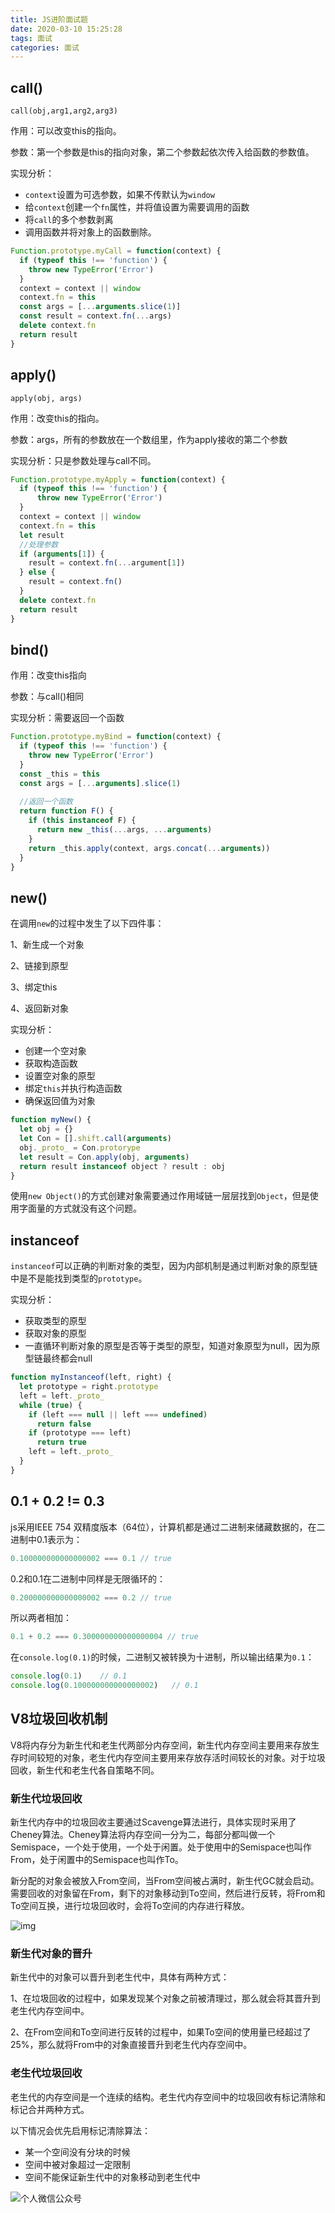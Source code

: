 ```yaml
---
title: JS进阶面试题
date: 2020-03-10 15:25:28
tags: 面试
categories: 面试
---
```


## call()

`call(obj,arg1,arg2,arg3)`

作用：可以改变this的指向。

参数：第一个参数是this的指向对象，第二个参数起依次传入给函数的参数值。

实现分析：

- `context`设置为可选参数，如果不传默认为`window`
- 给`context`创建一个`fn`属性，并将值设置为需要调用的函数
- 将`call`的多个参数剥离
- 调用函数并将对象上的函数删除。

``` js
Function.prototype.myCall = function(context) {
  if (typeof this !== 'function') {
    throw new TypeError('Error')
  }
  context = context || window
  context.fn = this
  const args = [...arguments.slice(1)]
  const result = context.fn(...args)
  delete context.fn
  return result
}
```

## apply()

`apply(obj, args)`

作用：改变this的指向。

参数：args，所有的参数放在一个数组里，作为apply接收的第二个参数

实现分析：只是参数处理与call不同。

``` js
Function.prototype.myApply = function(context) {
  if (typeof this !== 'function') {
      throw new TypeError('Error')
  }
  context = context || window
  context.fn = this
  let result
  //处理参数
  if (arguments[1]) {
    result = context.fn(...argument[1])
  } else {
    result = context.fn()
  }
  delete context.fn
  return result
}
```

## bind()

作用：改变this指向

参数：与call()相同

实现分析：需要返回一个函数

``` js 
Function.prototype.myBind = function(context) {
  if (typeof this !== 'function') {
    throw new TypeError('Error')
  }
  const _this = this
  const args = [...arguments].slice(1)
  
  //返回一个函数
  return function F() {
    if (this instanceof F) {
      return new _this(...args, ...arguments)
    }
    return _this.apply(context, args.concat(...arguments))
  }
}
```

## new()

在调用`new`的过程中发生了以下四件事：

1、新生成一个对象

2、链接到原型

3、绑定this

4、返回新对象

实现分析：

- 创建一个空对象
- 获取构造函数
- 设置空对象的原型
- 绑定`this`并执行构造函数
- 确保返回值为对象

``` js
function myNew() {
  let obj = {}
  let Con = [].shift.call(arguments)
  obj._proto_ = Con.protorype
  let result = Con.apply(obj, arguments)
  return result instanceof object ? result : obj
}
```

使用`new Object()`的方式创建对象需要通过作用域链一层层找到`Object`，但是使用字面量的方式就没有这个问题。

## instanceof

`instanceof`可以正确的判断对象的类型，因为内部机制是通过判断对象的原型链中是不是能找到类型的`prototype`。

实现分析：

- 获取类型的原型
- 获取对象的原型
- 一直循环判断对象的原型是否等于类型的原型，知道对象原型为null，因为原型链最终都会null

``` js
function myInstanceof(left, right) {
  let prototype = right.prototype
  left = left._proto_
  while (true) {
    if (left === null || left === undefined)
      return false
    if (prototype === left)
      return true
    left = left._proto_
  }
}
```

## 0.1 + 0.2 != 0.3

js采用IEEE 754 双精度版本（64位），计算机都是通过二进制来储藏数据的，在二进制中0.1表示为：

``` js 
0.100000000000000002 === 0.1 // true
```

0.2和0.1在二进制中同样是无限循环的：

``` js 
0.200000000000000002 === 0.2 // true
```

所以两者相加：

``` js
0.1 + 0.2 === 0.300000000000000004 // true
```

在`console.log(0.1)`的时候，二进制又被转换为十进制，所以输出结果为`0.1`：

``` js
console.log(0.1)	// 0.1
console.log(0.100000000000000002)	// 0.1
```

## V8垃圾回收机制

V8将内存分为新生代和老生代两部分内存空间，新生代内存空间主要用来存放生存时间较短的对象，老生代内存空间主要用来存放存活时间较长的对象。对于垃圾回收，新生代和老生代各自策略不同。

### 新生代垃圾回收

新生代内存中的垃圾回收主要通过Scavenge算法进行，具体实现时采用了Cheney算法。Cheney算法将内存空间一分为二，每部分都叫做一个Semispace，一个处于使用，一个处于闲置。处于使用中的Semispace也叫作From，处于闲置中的Semispace也叫作To。

新分配的对象会被放入From空间，当From空间被占满时，新生代GC就会启动。需要回收的对象留在From，剩下的对象移动到To空间，然后进行反转，将From和To空间互换，进行垃圾回收时，会将To空间的内存进行释放。

 ![img](https://upload-images.jianshu.io/upload_images/3831834-e536b4847cb877c7.png?imageMogr2/auto-orient/strip|imageView2/2/w/578/format/webp) 

### 新生代对象的晋升

新生代中的对象可以晋升到老生代中，具体有两种方式：

1、在垃圾回收的过程中，如果发现某个对象之前被清理过，那么就会将其晋升到老生代内存空间中。

2、在From空间和To空间进行反转的过程中，如果To空间的使用量已经超过了25%，那么就将From中的对象直接晋升到老生代内存空间中。

### 老生代垃圾回收

老生代的内存空间是一个连续的结构。老生代内存空间中的垃圾回收有标记清除和标记合并两种方式。

以下情况会优先启用标记清除算法：

- 某一个空间没有分块的时候
- 空间中被对象超过一定限制
- 空间不能保证新生代中的对象移动到老生代中

![个人微信公众号](https://img-blog.csdnimg.cn/20200402001106322.jpg?x-oss-process=image/watermark,type_ZmFuZ3poZW5naGVpdGk,shadow_10,text_aHR0cHM6Ly9ibG9nLmNzZG4ubmV0L3FxXzQxOTA3ODA2,size_16,color_FFFFFF,t_70)